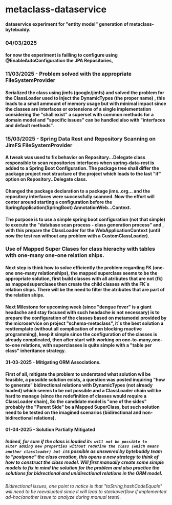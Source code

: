 # metaclass-dataservice
#### dataservice experiment for  "entity model" generation of metaclass-bytebuddy.

### 04/03/2025
#### for now the experiment is failling to configure using @EnableAutoConfiguration the JPA Repositories, 


### 11/03/2025 - Problem solved with the appropriate FileSystemProvider
#### Serialized the class using jimfs (google/jimfs) and solved the problem for the ClassLoader used to inject the DynamicTypes (the proper name) , this leads to a small ammount of memory usage but with minimal impact since the classes are interfaces or extensions of a single implementation considering the "shall exist" a superset with common methods for a domain model and "specific issues" can be handled also with "interfaces and default methods".

### 15/03/2025 - Spring Data Rest and Repository Scanning on JimFS FileSystemProvider
#### A tweak was used to fix behavior on Repository...Delegate class responsible to scan repositories interfaces when spring-data-rest is added to a Spring Boot Configuration. The package  tree shall differ the package project root structure of the project which leads to the last "if" option on Repository..Delegate class.

#### Changed the package declaration to a package jims..org... and the repository interfaces were successfully scanned. Now the effort will center around starting a configuration before the SpringApplication(SpringBoot) AnnotationWeb...Context.   
#### The purpose is to use a simple spring boot configuration (not that simple) to execute the "database scan process - class generation process" and , with this prepare the ClassLoader for the WebApplicationContext (until now the test ran without any problem with a CustomClassLoader).

### Use  of Mapped Super Clases for class hierachy with tables with one-many one-one relation ships.
#### Next step is think how to solve efficiently the problem regarding FK (one-one one-many relationships), the mapped superclass seems to be the appropriate solution, first build classes with all atributes that are not (fk) as mappedsuperclaaes then create the child classes with the FK`s relation ships. There will be the need to filter the atributes that are part of the relation ships.  

#### Next Milestone for upcoming week (since "dengue fever" is a giant headache and stay focused with such headache is not necessary) is to prepare the configuration of the classes based on metamodel provided by the microservice on project "schema-metaclass", it`s the best solution a resttemplate (without all complication of non blocking reactive programming), keep it simple since the configuration of the classes is already complicated, then after start with working on one-to-many,one-to-one relations, with superclasses is quite simple with a "table per class" inheritance strategy.  

#### 31-03-2025 - Mitigating ORM Associations.

#### First of all, mitigate the problem to understand what solution wil be feasible, a possible solution exists, a question was posted inquiring "how to generate" bidirectional relations with DynamicTypes (not already loaded) which seems to be not possible and a ClassLoader chain will be hard to manage (since the redefinition of classes would require a ClassLoader chain), So the candidate model is "one of the sides" probably the "Parent Side" be a Mapped SuperClass, but such solution need to be tested on the imagined scenarios (bidirectional and non-bidirectional relations).

#### 01-04-2025 - Solution Partially Mitigated

##### Indeed, for sure if the class is loaded it`s will not be possible to alter adding new properties without redefine the class (which means another classloader) but it`s possible as answered by bytebuddy team to "postpone" the class creation, this opens a new strategy to think of how to construct the class model. Will first manually create some simple models to fix in mind the solution for the problem and also practice the solutions for bidrectional and unidirectional relations in the ORM model.
###### Bidirectional issues, one point to notice is that "toString,hashCodeEquals" will need to be reevaluated since it will lead to stackoverflow if implemented ad-hoc(another issue to analyze during manual tests).



